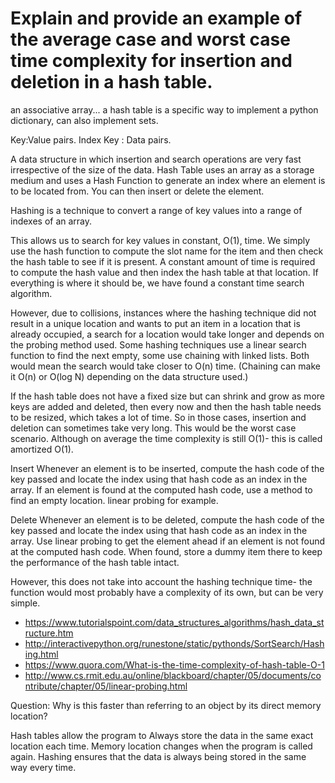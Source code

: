 # Explain and provide an example of the average case and worst case time complexity for insertion and deletion in a hash table.

an associative array...
a hash table is a specific way to implement a python dictionary, can also implement sets.

Key:Value pairs. Index Key : Data pairs.

A data structure in which insertion and search operations are very fast irrespective of the size of the data. Hash Table uses an array as a storage medium and uses a Hash Function to generate an index where an element is to be located from. You can then insert or delete the element.

Hashing is a technique to convert a range of key values into a range of indexes of an array.

This allows us to search for key values in constant, O(1), time. We simply use the hash function to compute the slot name for the item and then check the hash table to see if it is present. A constant amount of time is required to compute the hash value and then index the hash table at that location. If everything is where it should be, we have found a constant time search algorithm.

However, due to collisions, instances where the hashing technique did not result in a unique location and wants to put an item in a location that is already occupied, a search for a location would take longer and depends on the probing method used. Some hashing techniques use a linear search function to find the next empty, some use chaining with linked lists. Both would mean the search would take closer to O(n) time. (Chaining can make it O(n) or O(log N) depending on the data structure used.)

If the hash table does not have a fixed size but can shrink and grow as more keys are added and deleted, then every now and then the hash table needs to be resized, which takes a lot of time. So in those cases, insertion and deletion can sometimes take very long. This would be the worst case scenario. Although on average the time complexity is still O(1)- this is called amortized O(1).
 
 
Insert
Whenever an element is to be inserted, compute the hash code of the key passed and locate the index using that hash code as an index in the array. If an element is found at the computed hash code, use a method to find an empty location. linear probing for example.

Delete
Whenever an element is to be deleted, compute the hash code of the key passed and locate the index using that hash code as an index in the array. Use linear probing to get the element ahead if an element is not found at the computed hash code. When found, store a dummy item there to keep the performance of the hash table intact.


However, this does not take into account the hashing technique time- the function would most probably have a complexity of its own, but can be very simple.

- https://www.tutorialspoint.com/data_structures_algorithms/hash_data_structure.htm
- http://interactivepython.org/runestone/static/pythonds/SortSearch/Hashing.html
- https://www.quora.com/What-is-the-time-complexity-of-hash-table-O-1
- http://www.cs.rmit.edu.au/online/blackboard/chapter/05/documents/contribute/chapter/05/linear-probing.html



Question:
Why is this faster than referring to an object by its direct memory location?

Hash tables allow the program to Always store the data in the same exact location each time. Memory location changes when the program is called again. Hashing ensures that the data is always being stored in the same way every time.

